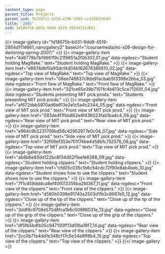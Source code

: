 ```yaml
---
content_type: page
parent_title: Projects
parent_uid: 7b734711-b219-a796-3345-ccd1582fdb0f
title: '2005'
uid: 1d18675b-b031-9dd8-4519-2954d1114661
---
```


{{< image-gallery id="1d18675b-b031-9dd8-4519-2954d1114661_nanogallery2" baseUrl="/coursemedia/ec-s06-design-for-demining-spring-2007/" >}}
{{< image-gallery-item href="4d6778b7bf9691f9c21f9651a2f0b307_01.jpg" data-ngdesc="Student holding MagRake." text="Student holding MagRake." >}}
{{< image-gallery-item href="e6674dbf0a93dcf4d04b182676386610_02.jpg" data-ngdesc="Top view of MagRake." text="Top view of MagRake." >}}
{{< image-gallery-item href="08ee746837c9de91acbab5f3398e2bba_03.jpg" data-ngdesc="Front fiew of MagRake." text="Front fiew of MagRake." >}}
{{< image-gallery-item href="321ce65e39b7107fc4b613c5ce71265f_04.jpg" data-ngdesc="Students presenting MIT pick prods." text="Students presenting MIT pick prods." >}}
{{< image-gallery-item href="af672dab5970ad6e613e2e1c5a4c2344_05.jpg" data-ngdesc="Front view of MIT pick prod." text="Front view of MIT pick prod." >}}
{{< image-gallery-item href="093de4f1fbb862e8f436023fab1ba4c4_06.jpg" data-ngdesc="Rear view of MIT pick prod." text="Rear view of MIT pick prod." >}}
{{< image-gallery-item href="e964c9b2231706bd56c42952977e0c04_07.jpg" data-ngdesc="Side view of MIT pick prod." text="Side view of MIT pick prod." >}}
{{< image-gallery-item href="32f06ef353e701f74be4d58bfc752576_08.jpg" data-ngdesc="Top view of MIT pick prod." text="Top view of MIT pick prod." >}}
{{< image-gallery-item href="ab8b6e83dd122bc8f34d02f1eefe6288_09.jpg" data-ngdesc="Student holding clippers." text="Student holding clippers." >}}
{{< image-gallery-item href="cfd05c035c1b6c54cdc72f90e8ab4beb_10.jpg" data-ngdesc="Student shows how to use the clippers." text="Student shows how to use the clippers." >}}
{{< image-gallery-item href="7f1c459dddca8ef40f013356ba2fd367_11.jpg" data-ngdesc="Front view of the clippers." text="Front view of the clippers." >}}
{{< image-gallery-item href="d580b0398e91740a2503d1fb3c8667e0_12.jpg" data-ngdesc="Close up of the tip of the clippers." text="Close up of the tip of the clippers." >}}
{{< image-gallery-item href="3ddf8c9708e570d8fca1b6c00966031e_13.jpg" data-ngdesc="Close up of the grip of the clippers." text="Close up of the grip of the clippers." >}}
{{< image-gallery-item href="df5fb5bdfb05c947100ff13d5fba19f7_14.jpg" data-ngdesc="Rear view of the clippers." text="Rear view of the clippers." >}}
{{< image-gallery-item href="2cc0b71e4dd1e348cf17c5e34e8ff6b4_15.jpg" data-ngdesc="Top view of the clippers." text="Top view of the clippers." >}}
{{</ image-gallery >}}